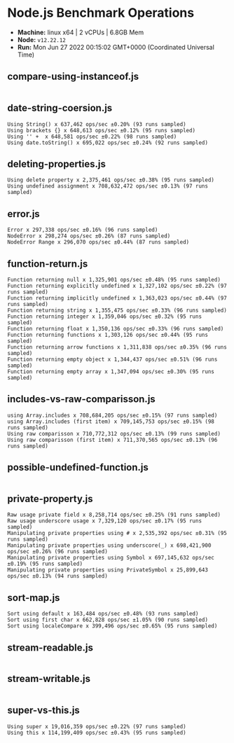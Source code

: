# Node.js Benchmark Operations

* __Machine:__ linux x64 | 2 vCPUs | 6.8GB Mem
* __Node:__ `v12.22.12`
* __Run:__ Mon Jun 27 2022 00:15:02 GMT+0000 (Coordinated Universal Time)

## compare-using-instanceof.js
```
```
## date-string-coersion.js
```
Using String() x 637,462 ops/sec ±0.20% (93 runs sampled)
Using brackets {} x 648,613 ops/sec ±0.12% (95 runs sampled)
Using '' +  x 648,581 ops/sec ±0.22% (98 runs sampled)
Using date.toString() x 695,022 ops/sec ±0.24% (92 runs sampled)
```
## deleting-properties.js
```
Using delete property x 2,375,461 ops/sec ±0.38% (95 runs sampled)
Using undefined assignment x 708,632,472 ops/sec ±0.13% (97 runs sampled)
```
## error.js
```
Error x 297,338 ops/sec ±0.16% (96 runs sampled)
NodeError x 298,274 ops/sec ±0.26% (87 runs sampled)
NodeError Range x 296,070 ops/sec ±0.44% (87 runs sampled)
```
## function-return.js
```
Function returning null x 1,325,901 ops/sec ±0.48% (95 runs sampled)
Function returning explicitly undefined x 1,327,102 ops/sec ±0.22% (97 runs sampled)
Function returning implicitly undefined x 1,363,023 ops/sec ±0.44% (97 runs sampled)
Function returning string x 1,355,475 ops/sec ±0.33% (96 runs sampled)
Function returning integer x 1,359,046 ops/sec ±0.32% (95 runs sampled)
Function returning float x 1,350,136 ops/sec ±0.33% (96 runs sampled)
Function returning functions x 1,303,126 ops/sec ±0.44% (95 runs sampled)
Function returning arrow functions x 1,311,838 ops/sec ±0.35% (96 runs sampled)
Function returning empty object x 1,344,437 ops/sec ±0.51% (96 runs sampled)
Function returning empty array x 1,347,094 ops/sec ±0.30% (95 runs sampled)
```
## includes-vs-raw-comparisson.js
```
using Array.includes x 708,684,205 ops/sec ±0.15% (97 runs sampled)
using Array.includes (first item) x 709,145,753 ops/sec ±0.15% (98 runs sampled)
Using raw comparisson x 710,772,312 ops/sec ±0.13% (99 runs sampled)
Using raw comparisson (first item) x 711,370,565 ops/sec ±0.13% (96 runs sampled)
```
## possible-undefined-function.js
```
```
## private-property.js
```
Raw usage private field x 8,258,714 ops/sec ±0.25% (91 runs sampled)
Raw usage underscore usage x 7,329,120 ops/sec ±0.17% (95 runs sampled)
Manipulating private properties using # x 2,535,392 ops/sec ±0.31% (95 runs sampled)
Manipulating private properties using underscore(_) x 698,421,900 ops/sec ±0.26% (96 runs sampled)
Manipulating private properties using Symbol x 697,145,632 ops/sec ±0.19% (95 runs sampled)
Manipulating private properties using PrivateSymbol x 25,899,643 ops/sec ±0.13% (94 runs sampled)
```
## sort-map.js
```
Sort using default x 163,484 ops/sec ±0.48% (93 runs sampled)
Sort using first char x 662,828 ops/sec ±1.05% (90 runs sampled)
Sort using localeCompare x 399,496 ops/sec ±0.65% (95 runs sampled)
```
## stream-readable.js
```
```
## stream-writable.js
```
```
## super-vs-this.js
```
Using super x 19,016,359 ops/sec ±0.22% (97 runs sampled)
Using this x 114,199,409 ops/sec ±0.43% (95 runs sampled)
```
